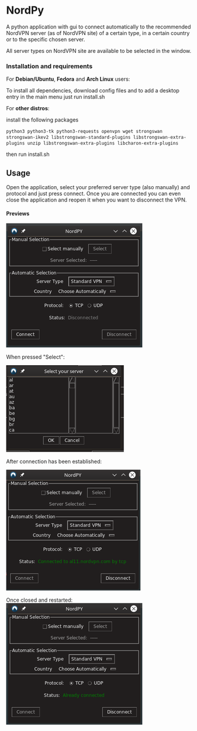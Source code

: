 # NordPy
A python application with gui to connect automatically to the recommended NordVPN server (as of NordVPN site) of a certain type, in a certain country or to the specific chosen server.

All server types on NordVPN site are available to be selected in the window.

### Installation and requirements

For <b>Debian/Ubuntu</b>, <b>Fedora</b> and <b>Arch Linux</b> users:

To install all dependencies, download config files and to add a desktop entry in the main menu just run install.sh

For <b>other distros</b>:

install the following packages
```
python3 python3-tk python3-requests openvpn wget strongswan strongswan-ikev2 libstrongswan-standard-plugins libstrongswan-extra-plugins unzip libstrongswan-extra-plugins libcharon-extra-plugins
```
then run install.sh

## Usage
Open the application, select your preferred server type (also manually) and protocol and just press connect. Once you are connected you can even close the application and reopen it when you want to disconnect the VPN.

#### Previews
![Alt text](media/screenshots/screen01.png?raw=true "Preview")  

When pressed "Select":

![Alt text](media/screenshots/screen03.png?raw=true "Preview")

After connection has been established:

![Alt text](media/screenshots/screen02.png?raw=true "Preview")

Once closed and restarted:  
![Alt text](media/screenshots/screen04.png?raw=true "Preview")
